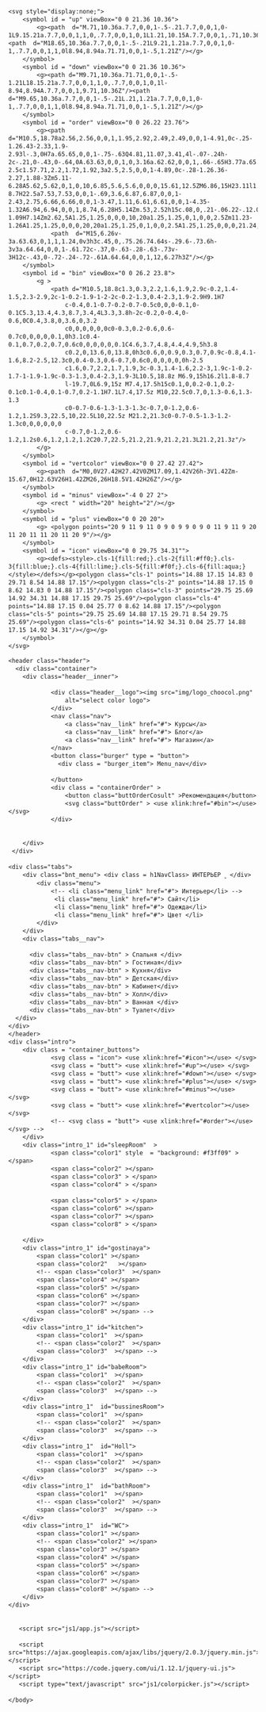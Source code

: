 <!doctype html>

<html lang="ru">
    <head>
        <meta charset="utf-8">
        <link href="https://fonts.googleapis.com/css2?family=Roboto:wght@100;300;400;500;900&family=Ubuntu:ital,wght@0,300;0,400;0,500;0,700;1,300;1,400;1,500;1,700&display=swap" rel="stylesheet">
        <link rel="stylesheet" href="css/style.css" />
        <link rel=”icon” href=”/favicon.ico” type=”image/x-icon”>
        <link rel="stylesheet" href="css/colorpicker.css" type="text/css" />
        <script src="https://cdnjs.cloudflare.com/ajax/libs/prefixfree/1.0.7/prefixfree.min.js"></script>
        <meta name="viewport" content="width=device-width, initial-scale=1">
        <title>Сочетание цветов интерьера</title>
    </head>

    <svg style="display:none;">
        <symbol id = "up" viewBox="0 0 21.36 10.36">
            <g><path  d="M.71,10.36a.7.7,0,0,1-.5-.21.7.7,0,0,1,0-1L9.15.21a.7.7,0,0,1,1,0,.7.7,0,0,1,0,1L1.21,10.15A.7.7,0,0,1,.71,10.36Z"/><path  d="M18.65,10.36a.7.7,0,0,1-.5-.21L9.21,1.21a.7.7,0,0,1,0-1,.7.7,0,0,1,1,0l8.94,8.94a.71.71,0,0,1-.5,1.21Z"/></g>
        </symbol>
        <symbol id = "down" viewBox="0 0 21.36 10.36">
            <g><path d="M9.71,10.36a.71.71,0,0,1-.5-1.21L18.15.21a.7.7,0,0,1,1,0,.7.7,0,0,1,0,1l-8.94,8.94A.7.7,0,0,1,9.71,10.36Z"/><path  d="M9.65,10.36a.7.7,0,0,1-.5-.21L.21,1.21a.7.7,0,0,1,0-1,.7.7,0,0,1,1,0l8.94,8.94a.71.71,0,0,1-.5,1.21Z"/></g>
        </symbol>
        <symbol id = "order" viewBox="0 0 26.22 23.76">
            <g><path  d="M10.5,18.78a2.56,2.56,0,0,1,1.95,2.92,2.49,2.49,0,0,1-4.91,0c-.25-1.26.43-2.33,1.9-2.93l-.3,0H7a.65.65,0,0,1-.75-.63Q4.81,11.07,3.41,4l-.07-.24h-2c-.21,0-.43,0-.64,0A.63.63,0,0,1,0,3.16a.62.62,0,0,1,.66-.65H3.77a.65.65,0,0,1,.74.61c.12.62.24,1.24.37,1.89H8.73c.21,0,.32,0,.39-.27a6.83,6.83,0,0,1,13,0,.31.31,0,0,0,.36.25h3c.63,0,.86.27.74.88Q25,12,23.74,18.17a.64.64,0,0,1-.72.59h-2.5c1.57.71,2.2,1.72,1.92,3a2.5,2.5,0,0,1-4.89,0c-.28-1.26.36-2.27,1.88-3Zm5.11-6.28A5.62,5.62,0,1,0,10,6.85,5.6,5.6,0,0,0,15.61,12.5ZM6.86,15H23.11l1.77-8.7H22.5a7.53,7.53,0,0,1-.69,3.6,6.87,6.87,0,0,1-2.43,2.75,6.66,6.66,0,0,1-3.47,1.11,6.61,6.61,0,0,1-4.35-1.32A6.94,6.94,0,0,1,8.74,6.28H5.14Zm.53,2.52h15c.08,0,.21-.06.22-.12.09-.35.15-.71.23-1.09H7.14Zm2.62,5A1.25,1.25,0,0,0,10,20a1.25,1.25,0,1,0,0,2.5Zm11.23-1.26A1.25,1.25,0,0,0,20,20a1.25,1.25,0,1,0,0,2.5A1.25,1.25,0,0,0,21.24,21.25Z"/>
                <path  d="M15,6.26v-3a.63.63,0,1,1,1.24,0v3h3c.45,0,.75.26.74.64s-.29.6-.73.6h-3v3a.64.64,0,0,1-.61.72c-.37,0-.63-.28-.63-.73v-3H12c-.43,0-.72-.24-.72-.61A.64.64,0,0,1,12,6.27h3Z"/></g>
        </symbol>
        <symbol id = "bin" viewBox="0 0 26.2 23.8">
            <g >
                <path d="M10.5,18.8c1.3,0.3,2.2,1.6,1.9,2.9c-0.2,1.4-1.5,2.3-2.9,2c-1-0.2-1.9-1-2-2c-0.2-1.3,0.4-2.3,1.9-2.9H9.1H7
                    c-0.4,0.1-0.7-0.2-0.7-0.5c0,0,0-0.1,0-0.1C5.3,13.4,4.3,8.7,3.4,4L3.3,3.8h-2c-0.2,0-0.4,0-0.6,0C0.4,3.8,0,3.6,0,3.2
                    c0,0,0,0,0,0c0-0.3,0.2-0.6,0.6-0.7c0,0,0,0,0.1,0h3.1c0.4-0.1,0.7,0.2,0.7,0.6c0,0,0,0,0,0.1C4.6,3.7,4.8,4.4,4.9,5h3.8
                    c0.2,0,13.6,0,13.8,0h3c0.6,0,0.9,0.3,0.7,0.9c-0.8,4.1-1.6,8.2-2.5,12.3c0,0.4-0.3,0.6-0.7,0.6c0,0,0,0,0,0h-2.5
                    c1.6,0.7,2.2,1.7,1.9,3c-0.3,1.4-1.6,2.2-3,1.9c-1-0.2-1.7-1-1.9-1.9c-0.3-1.3,0.4-2.3,1.9-3L10.5,18.8z M6.9,15h16.2l1.8-8.7
                    l-19.7,0L6.9,15z M7.4,17.5h15c0.1,0,0.2-0.1,0.2-0.1c0.1-0.4,0.1-0.7,0.2-1.1H7.1L7.4,17.5z M10,22.5c0.7,0,1.3-0.6,1.3-1.3
                    c0-0.7-0.6-1.3-1.3-1.3c-0.7,0-1.2,0.6-1.2,1.2S9.3,22.5,10,22.5L10,22.5z M21.2,21.3c0-0.7-0.5-1.3-1.2-1.3c0,0,0,0,0,0
                    c-0.7,0-1.2,0.6-1.2,1.2s0.6,1.2,1.2,1.2C20.7,22.5,21.2,21.9,21.2,21.3L21.2,21.3z"/>
            </g>
        </symbol>
        <symbol id = "vertcolor" viewBox="0 0 27.42 27.42">
            <g><path  d="M0,0V27.42H27.42V0ZM17.09,1.42V26h-3V1.42Zm-15.67,0H12.63V26H1.42ZM26,26H18.5V1.42H26Z"/></g>
        </symbol>
        <symbol id = "minus" viewBox="-4 0 27 2">
            <g> <rect " width="20" height="2"/></g>
        </symbol>
        <symbol id = "plus" viewBox="0 0 20 20">
            <g> <polygon points="20 9 11 9 11 0 9 0 9 9 0 9 0 11 9 11 9 20 11 20 11 11 20 11 20 9"/></g>
        </symbol>
        <symbol id = "icon" viewBox="0 0 29.75 34.31"">
            <g><defs><style>.cls-1{fill:red;}.cls-2{fill:#ff0;}.cls-3{fill:blue;}.cls-4{fill:lime;}.cls-5{fill:#f0f;}.cls-6{fill:aqua;}</style></defs></g><polygon class="cls-1" points="14.88 17.15 14.83 0 29.71 8.54 14.88 17.15"/><polygon class="cls-2" points="14.88 17.15 0 8.62 14.83 0 14.88 17.15"/><polygon class="cls-3" points="29.75 25.69 14.92 34.31 14.88 17.15 29.75 25.69"/><polygon class="cls-4" points="14.88 17.15 0.04 25.77 0 8.62 14.88 17.15"/><polygon class="cls-5" points="29.75 25.69 14.88 17.15 29.71 8.54 29.75 25.69"/><polygon class="cls-6" points="14.92 34.31 0.04 25.77 14.88 17.15 14.92 34.31"/></g></g>
        </symbol>
    </svg>    
      
<body>
  
    <header class="header">
      <div class="container">
        <div class="header__inner">
            
                <div class="header__logo"><img src="img/logo_choocol.png" 
                    alt="select color logo">
                </div>    
                <nav class="nav">
                    <a class="nav__link" href="#"> Курсы</a>
                    <a class="nav__link" href="#"> Блог</a>
                    <a class="nav__link" href="#"> Магазин</a>
                </nav>
                <button class="burger" type = "button">
                  <div class = "burger_item"> Menu_nav</div> 
                   
                </button>
                <div class = "containerOrder" >
                    <button class="buttOrderCosult" >Рекомендация</button>
                    <svg class="buttOrder" > <use xlink:href="#bin"></use> </svg>
                </div>
                
               
        </div>
     </div>

    <div class="tabs">
        <div class="bnt_menu"> <div class = h1NavClass> ИНТЕРЬЕР ˬ </div> 
            <div class="menu">
                <!-- <li class="menu_link" href="#"> Интерьер</li> -->
                 <li class="menu_link" href="#"> Сайт</li>
                 <li class="menu_link" href="#"> Одежда</li>
                 <li class="menu_link" href="#"> Цвет </li>
            </div>
        </div>
        <div class="tabs__nav">
           
          <div class="tabs__nav-btn" > Спальня </div>
          <div class="tabs__nav-btn" > Гостиная</div>
          <div class="tabs__nav-btn" > Кухня</div>
          <div class="tabs__nav-btn" > Детская</div>
          <div class="tabs__nav-btn" > Кабинет</div>
          <div class="tabs__nav-btn" > Холл</div>
          <div class="tabs__nav-btn" > Ванная </div>
          <div class="tabs__nav-btn" > Туалет</div>
      </div>
    </div>
    </header>
    <div class="intro">
        <div class = "container_buttons">
                <svg class = "icon"> <use xlink:href="#icon"></use> </svg>
                <svg class = "butt"> <use xlink:href="#up"></use> </svg>
                <svg class = "butt"> <use xlink:href="#down"></use> </svg>
                <svg class = "butt"> <use xlink:href="#plus"></use> </svg>
                <svg class = "butt"> <use xlink:href="#minus"></use> </svg>
                <svg class = "butt"> <use xlink:href="#vertcolor"></use> </svg>
                <!-- <svg class = "butt"> <use xlink:href="#order"></use> </svg> -->
        </div> 
        <div class="intro_1" id="sleepRoom"  >
                <span class="color1" style  = "background: #f3ff09" ></span>
                <span class="color2" ></span>
                <span class="color3" > </span>
                <span class="color4" > </span>

                <span class="color5" > </span>
                <span class="color6" ></span>
                <span class="color7" ></span>
                <span class="color8" > </span>

        </div>
        <div class="intro_1" id="gostinaya">
            <span class="color1" ></span>
            <span class="color2"   ></span>
            <!-- <span class="color3"  ></span>
            <span class="color4" ></span>
            <span class="color5" ></span>
            <span class="color6" ></span>
            <span class="color7" ></span>
            <span class="color8" ></span> -->
        </div>
        <div class="intro_1" id="kitchen">
            <span class="color1"  ></span>
            <!-- <span class="color2"  ></span>
            <span class="color3"  ></span> -->
        </div>
        <div class="intro_1" id="babeRoom">
            <span class="color1"  ></span>
            <!-- <span class="color2"  ></span>
            <span class="color3"  ></span> -->
        </div>
        <div class="intro_1"  id="bussinesRoom">
            <span class="color1"  ></span>
            <!-- <span class="color2"  ></span>
            <span class="color3"  ></span> -->
        </div>
        <div class="intro_1"  id="Holl">
            <span class="color1"  ></span>
            <!-- <span class="color2"  ></span>
            <span class="color3"  ></span> -->
        </div>
        <div class="intro_1"  id="bathRoom">
            <span class="color1"  ></span>
            <!-- <span class="color2"  ></span>
            <span class="color3"  ></span> -->
        </div>
        <div class="intro_1"  id="WC">
            <span class="color1" ></span>
            <!-- <span class="color2" ></span>
            <span class="color3" ></span>
            <span class="color4" ></span>
            <span class="color5" ></span>
            <span class="color6" ></span>
            <span class="color7" ></span>
            <span class="color8" ></span> -->
        </div>
    </div>
       
            
       <script src="js1/app.js"></script>
       
       <script src="https://ajax.googleapis.com/ajax/libs/jquery/2.0.3/jquery.min.js"></script>
       <script src="https://code.jquery.com/ui/1.12.1/jquery-ui.js"></script>
       <script type="text/javascript" src="js1/colorpicker.js"></script> 
       
    </body>
</html>

